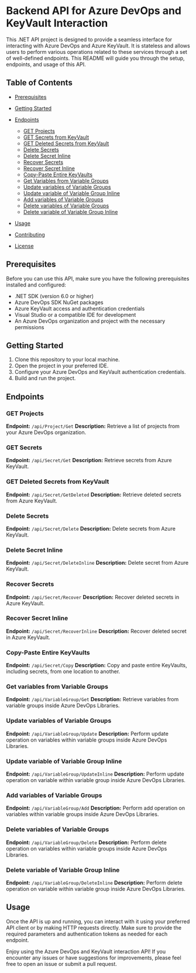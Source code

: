 # Backend API for Azure DevOps and KeyVault Interaction

This .NET API project is designed to provide a seamless interface for interacting with Azure DevOps and Azure KeyVault. It is stateless and allows users to perform various operations related to these services through a set of well-defined endpoints. This README will guide you through the setup, endpoints, and usage of this API.

## Table of Contents
- [Prerequisites](#prerequisites)
- [Getting Started](#getting-started)
- [Endpoints](#endpoints)
  - [GET Projects](#get-projects)
  - [GET Secrets from KeyVault](#get-secrets)
  - [GET Deleted Secrets from KeyVault](#get-deleted-secrets-from-keyvault)
  - [Delete Secrets](#delete-secrets)
  - [Delete Secret Inline](#delete-secret-inline)
  - [Recover Secrets](#recover-secrets)
  - [Recover Secret Inline](#recover-secret-inline)
  - [Copy-Paste Entire KeyVaults](#copy-paste-entire-keyvaults)
  - [Get Variables from Variable Groups](#get-variables-from-variable-groups)
  - [Update variables of Variable Groups](#update-variables-of-variable-groups)
  - [Update variable of Variable Group Inline](#update-variable-of-variable-group-inline)
  - [Add variables of Variable Groups](#add-variables-of-variable-groups)
  - [Delete variables of Variable Groups](#delete-variables-of-variable-groups)
  - [Delete variable of Variable Group Inline](#delete-variable-of-variable-group-inline)

- [Usage](#usage)
- [Contributing](#contributing)
- [License](#license)

## Prerequisites
Before you can use this API, make sure you have the following prerequisites installed and configured:

- .NET SDK (version 6.0 or higher)
- Azure DevOps SDK NuGet packages
- Azure KeyVault access and authentication credentials
- Visual Studio or a compatible IDE for development
- An Azure DevOps organization and project with the necessary permissions

## Getting Started
1. Clone this repository to your local machine.
2. Open the project in your preferred IDE.
3. Configure your Azure DevOps and KeyVault authentication credentials.
4. Build and run the project.

## Endpoints

### GET Projects

**Endpoint:** `/api/Project/Get`
**Description:** Retrieve a list of projects from your Azure DevOps organization.

### GET Secrets

**Endpoint:** `/api/Secret/Get`
**Description:** Retrieve secrets from Azure KeyVault.

### GET Deleted Secrets from KeyVault

**Endpoint:** `/api/Secret/GetDeleted`
**Description:** Retrieve deleted secrets from Azure KeyVault.

### Delete Secrets

**Endpoint:** `/api/Secret/Delete`
**Description:** Delete secrets from Azure KeyVault.

### Delete Secret Inline

**Endpoint:** `/api/Secret/DeleteInline`
**Description:** Delete secret from Azure KeyVault.

### Recover Secrets

**Endpoint:** `/api/Secret/Recover`
**Description:** Recover deleted secrets in Azure KeyVault.

### Recover Secret Inline

**Endpoint:** `/api/Secret/RecoverInline`
**Description:** Recover deleted secret in Azure KeyVault.

### Copy-Paste Entire KeyVaults

**Endpoint:** `/api/Secret/Copy`
**Description:** Copy and paste entire KeyVaults, including secrets, from one location to another.

### Get variables from Variable Groups

**Endpoint:** `/api/VariableGroup/Get`
**Description:** Retrieve variables from variable groups inside Azure DevOps Libraries.

### Update variables of Variable Groups

**Endpoint:** `/api/VariableGroup/Update`
**Description:** Perform update operation on variables within variable groups inside Azure DevOps Libraries.

### Update variable of Variable Group Inline

**Endpoint:** `/api/VariableGroup/UpdateInline`
**Description:** Perform update operation on variable within variable group inside Azure DevOps Libraries.

### Add variables of Variable Groups

**Endpoint:** `/api/VariableGroup/Add`
**Description:** Perform add operation on variables within variable groups inside Azure DevOps Libraries.

### Delete variables of Variable Groups

**Endpoint:** `/api/VariableGroup/Delete`
**Description:** Perform delete operation on variables within variable groups inside Azure DevOps Libraries.

### Delete variable of Variable Group Inline

**Endpoint:** `/api/VariableGroup/DeleteInline`
**Description:** Perform delete operation on variable within variable group inside Azure DevOps Libraries.

## Usage
Once the API is up and running, you can interact with it using your preferred API client or by making HTTP requests directly. Make sure to provide the required parameters and authentication tokens as needed for each endpoint.

Enjoy using the Azure DevOps and KeyVault interaction API! If you encounter any issues or have suggestions for improvements, please feel free to open an issue or submit a pull request.